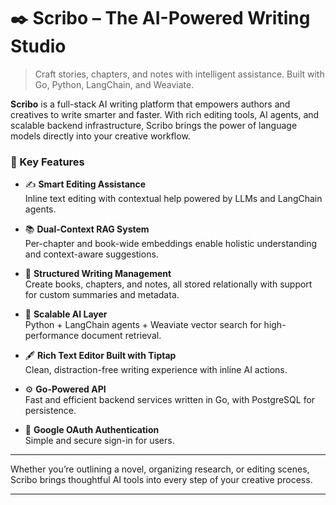 # ✒️ Scribo – The AI-Powered Writing Studio

> Craft stories, chapters, and notes with intelligent assistance. Built with Go, Python, LangChain, and Weaviate.

**Scribo** is a full-stack AI writing platform that empowers authors and creatives to write smarter and faster. With rich editing tools, AI agents, and scalable backend infrastructure, Scribo brings the power of language models directly into your creative workflow.

### 🌟 Key Features

- ✍️ **Smart Editing Assistance**  
  Inline text editing with contextual help powered by LLMs and LangChain agents.

- 📚 **Dual-Context RAG System**  
  Per-chapter and book-wide embeddings enable holistic understanding and context-aware suggestions.

- 📖 **Structured Writing Management**  
  Create books, chapters, and notes, all stored relationally with support for custom summaries and metadata.

- 🧠 **Scalable AI Layer**  
  Python + LangChain agents + Weaviate vector search for high-performance document retrieval.

- 🖋️ **Rich Text Editor Built with Tiptap**  
  Clean, distraction-free writing experience with inline AI actions.

- ⚙️ **Go-Powered API**  
  Fast and efficient backend services written in Go, with PostgreSQL for persistence.

- 🔐 **Google OAuth Authentication**  
  Simple and secure sign-in for users.

---

Whether you’re outlining a novel, organizing research, or editing scenes, Scribo brings thoughtful AI tools into every step of your creative process.

---
